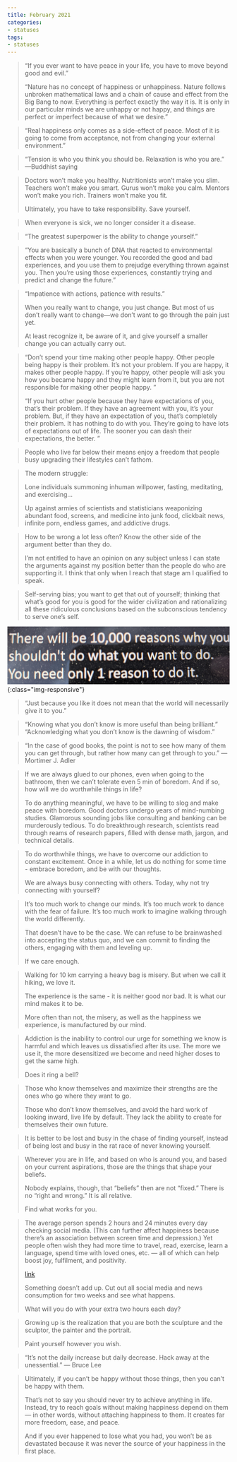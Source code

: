 ```yaml
---
title: February 2021
categories:
- statuses
tags:
- statuses
---
```



>“If you ever want to have peace in your life, you have to move beyond good and evil.”
>
>“Nature has no concept of happiness or unhappiness. Nature follows unbroken mathematical laws and a chain of cause and effect from the Big Bang to now. Everything is perfect exactly the way it is. It is only in our particular minds we are unhappy or not happy, and things are perfect or imperfect because of what we desire.”



>“Real happiness only comes as a side-effect of peace. Most of it is going to come from acceptance, not from changing your external environment.”


>“Tension is who you think you should be.
Relaxation is who you are.”
—Buddhist saying



>Doctors won’t make you healthy.
Nutritionists won’t make you slim.
Teachers won’t make you smart.
Gurus won’t make you calm.
Mentors won’t make you rich.
Trainers won’t make you fit.
>
>Ultimately, you have to take responsibility.
>Save yourself.



>When everyone is sick, we no longer consider it a disease.


>“The greatest superpower is the ability to change yourself.”


>“You are basically a bunch of DNA that reacted to environmental effects when you were younger. You recorded the good and bad experiences, and you use them to prejudge everything thrown against you. Then you’re using those experiences, constantly trying and predict and change the future.”


>“Impatience with actions, patience with results.”
>
>When you really want to change, you just change. But most of us don’t really want to change—we don’t want to go through the pain just yet. 
>
>At least recognize it, be aware of it, and give yourself a smaller change you can actually carry out.



>“Don’t spend your time making other people happy. Other people being happy is their problem. It’s not your problem. If you are happy, it makes other people happy. If you’re happy, other people will ask you how you became happy and they might learn from it, but you are not responsible for making other people happy. ”
>
>“If you hurt other people because they have expectations of you, that’s their problem. If they have an agreement with you, it’s your problem. But, if they have an expectation of you, that’s completely their problem. It has nothing to do with you. They’re going to have lots of expectations out of life. The sooner you can dash their expectations, the better. ”


>People who live far below their means enjoy a freedom that people busy upgrading their lifestyles can’t fathom.


>The modern struggle:
>
>Lone individuals summoning inhuman willpower, fasting, meditating, and exercising…
>
>Up against armies of scientists and statisticians weaponizing abundant food, screens, and medicine into junk food, clickbait news, infinite porn, endless games, and addictive drugs.


>How to be wrong a lot less often? Know the other side of the argument better than they do.
>
>I’m not entitled to have an opinion on any subject unless I can state the arguments against my position better than the people do who are supporting it. I think that only when I reach that stage am I qualified to speak.



>Self-serving bias; you want to get that out of yourself; thinking that what’s good for you is good for the wider civilization and rationalizing all these ridiculous conclusions based on the subconscious tendency to serve one’s self.





![1](/assets/statuses/Feb2021/1.jpg){:class="img-responsive"}


>“Just because you like it does not mean that the world will necessarily give it to you.” 


>“Knowing what you don’t know is more useful than being brilliant.”
“Acknowledging what you don’t know is the dawning of wisdom.”


>“In the case of good books, the point is not to see how many of them you can get through, but rather how many can get through to you.”
― Mortimer J. Adler


>If we are always glued to our phones, even when going to the bathroom, then we can’t tolerate even 5 min of boredom. And if so, how will we do worthwhile things in life?
>
>To do anything meaningful, we have to be willing to slog and make peace with boredom. Good doctors undergo years of mind-numbing studies. Glamorous sounding jobs like consulting and banking can be murderously tedious. To do breakthrough research, scientists read through reams of research papers, filled with dense math, jargon, and technical details.


>To do worthwhile things, we have to overcome our addiction to constant excitement. Once in a while, let us do nothing for some time - embrace boredom, and be with our thoughts.
>
>We are always busy connecting with others. Today, why not try connecting with yourself?



>It’s too much work to change our minds. It’s too much work to dance with the fear of failure. It’s too much work to imagine walking through the world differently.
>
>That doesn’t have to be the case. We can refuse to be brainwashed into accepting the status quo, and we can commit to finding the others, engaging with them and leveling up.
>
>If we care enough.


>Walking for 10 km carrying a heavy bag is misery. But when we call it hiking, we love it.
>
>The experience is the same - it is neither good nor bad. It is what our mind makes it to be.
>
>More often than not, the misery, as well as the happiness we experience, is manufactured by our mind.


>Addiction is the inability to control our urge for something we know is harmful and which leaves us dissatisfied after its use. The more we use it, the more desensitized we become and need higher doses to get the same high.
>
>Does it ring a bell?


>Those who know themselves and maximize their strengths are the ones who go where they want to go.
>
>Those who don’t know themselves, and avoid the hard work of looking inward, live life by default. They lack the ability to create for themselves their own future.


>It is better to be lost and busy in the chase of finding yourself, instead of being lost and busy in the rat race of never knowing yourself.


>Wherever you are in life, and based on who is around you, and based on your current aspirations, those are the things that shape your beliefs.
>
>Nobody explains, though, that “beliefs” then are not “fixed.” There is no “right and wrong.” It is all relative.
>
>Find what works for you.


>The average person spends 2 hours and 24 minutes every day checking social media. (This can further affect happiness because there’s an association between screen time and depression.) Yet people often wish they had more time to travel, read, exercise, learn a language, spend time with loved ones, etc. — all of which can help boost joy, fulfilment, and positivity.
>
>[link](https://www.statista.com/statistics/433871/daily-social-media-usage-worldwide/)
>
>Something doesn’t add up. Cut out all social media and news consumption for two weeks and see what happens. 
>
>What will you do with your extra two hours each day?


>Growing up is the realization that you are both the sculpture and the sculptor, the painter and the portrait.
>
>Paint yourself however you wish.


>“It’s not the daily increase but daily decrease. Hack away at the unessential.” — Bruce Lee


>Ultimately, if you can’t be happy without those things, then you can’t be happy with them. 
>
>That’s not to say you should never try to achieve anything in life. Instead, try to reach goals without making happiness depend on them — in other words, without attaching happiness to them. It creates far more freedom, ease, and peace. 
>
>And if you ever happened to lose what you had, you won’t be as devastated because it was never the source of your happiness in the first place.
